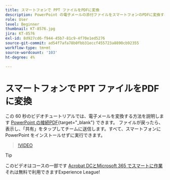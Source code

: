 ```yaml
---
title: スマートフォンで PPT ファイルをPDFに変換
description: PowerPoint の電子メールの添付ファイルをスマートフォンのPDFに変換する方法
role: User
level: Beginner
thumbnail: KT-8576.jpg
jira: KT-8576
exl-id: 8d927cd6-f944-45b7-81c9-4f70e1ed5276
source-git-commit: ad54f7afa78b0fbb31eccf455723a8890cb92355
workflow-type: tm+mt
source-wordcount: '103'
ht-degree: 4%

---
```


# スマートフォンで PPT ファイルをPDFに変換

この 60 秒のビデオチュートリアルでは、電子メールを変換する方法を説明します [PowerPoint の接続PDF](https://www.adobe.com/jp/acrobat/online/ppt-to-pdf.html){target="_blank"} できます。 ファイルが戻ったら、表示し、「共有」をタップしてチームに送信します。すべて、スマートフォンに PowerPoint をインストールせずに実行できます。

>[!VIDEO](https://video.tv.adobe.com/v/336366?quality=12&learn=on&hidetitle=true)

>[!TIP]
>
>このビデオはコースの一部です [Acrobat DCとMicrosoft 365 でスマートに作業](https://experienceleague.adobe.com/?recommended=Acrobat-U-1-2021.microsoft365) それは無料で利用できますExperience League!
